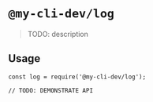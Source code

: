 # `@my-cli-dev/log`

> TODO: description

## Usage

```
const log = require('@my-cli-dev/log');

// TODO: DEMONSTRATE API
```
